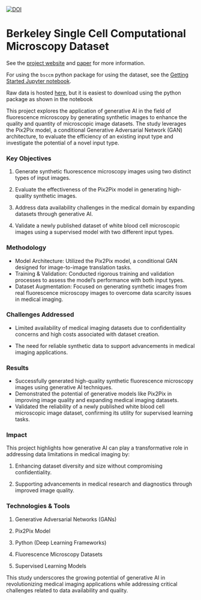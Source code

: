 

[![DOI](https://zenodo.org/badge/331695371.svg)](https://zenodo.org/doi/10.5281/zenodo.10392182)
# Berkeley Single Cell Computational Microscopy Dataset

See the [project website](https://waller-lab.github.io/BSCCM/) and [paper](https://arxiv.org/abs/2402.06191) for more information.

For using the `bsccm` python package for using the dataset, see the [Getting Started Jupyter notebook](https://github.com/Waller-Lab/BSCCM/blob/main/Getting_started.ipynb).

Raw data is hosted [here](https://doi.org/10.5061/dryad.sxksn038s), but it is easiest to download using the python package as shown in the notebook


This project explores the application of generative AI in the field of fluorescence microscopy by generating synthetic images to enhance the quality and quantity of microscopic image datasets. The study leverages the Pix2Pix model, a conditional Generative Adversarial Network (GAN) architecture, to evaluate the efficiency of an existing input type and investigate the potential of a novel input type.

### Key Objectives

1. Generate synthetic fluorescence microscopy images using two distinct types of input images.

2. Evaluate the effectiveness of the Pix2Pix model in generating high-quality synthetic images.

3. Address data availability challenges in the medical domain by expanding datasets through generative AI.

4. Validate a newly published dataset of white blood cell microscopic images using a supervised model with two different input types.

### Methodology

- Model Architecture: Utilized the Pix2Pix model, a conditional GAN designed for image-to-image translation tasks.
- Training & Validation: Conducted rigorous training and validation processes to assess the model’s performance with both input types.
- Dataset Augmentation: Focused on generating synthetic images from real fluorescence microscopy images to overcome data scarcity issues in medical imaging.

### Challenges Addressed
- Limited availability of medical imaging datasets due to confidentiality concerns and high costs associated with dataset creation.

- The need for reliable synthetic data to support advancements in medical imaging applications.

### Results

- Successfully generated high-quality synthetic fluorescence microscopy images using generative AI techniques.
- Demonstrated the potential of generative models like Pix2Pix in improving image quality and expanding medical imaging datasets.
- Validated the reliability of a newly published white blood cell microscopic image dataset, confirming its utility for supervised learning tasks.

### Impact

This project highlights how generative AI can play a transformative role in addressing data limitations in medical imaging by:

1. Enhancing dataset diversity and size without compromising confidentiality.

2. Supporting advancements in medical research and diagnostics through improved image quality.

### Technologies & Tools

1. Generative Adversarial Networks (GANs)

2. Pix2Pix Model

3. Python (Deep Learning Frameworks)

4. Fluorescence Microscopy Datasets

5. Supervised Learning Models

This study underscores the growing potential of generative AI in revolutionizing medical imaging applications while addressing critical challenges related to data availability and quality.




